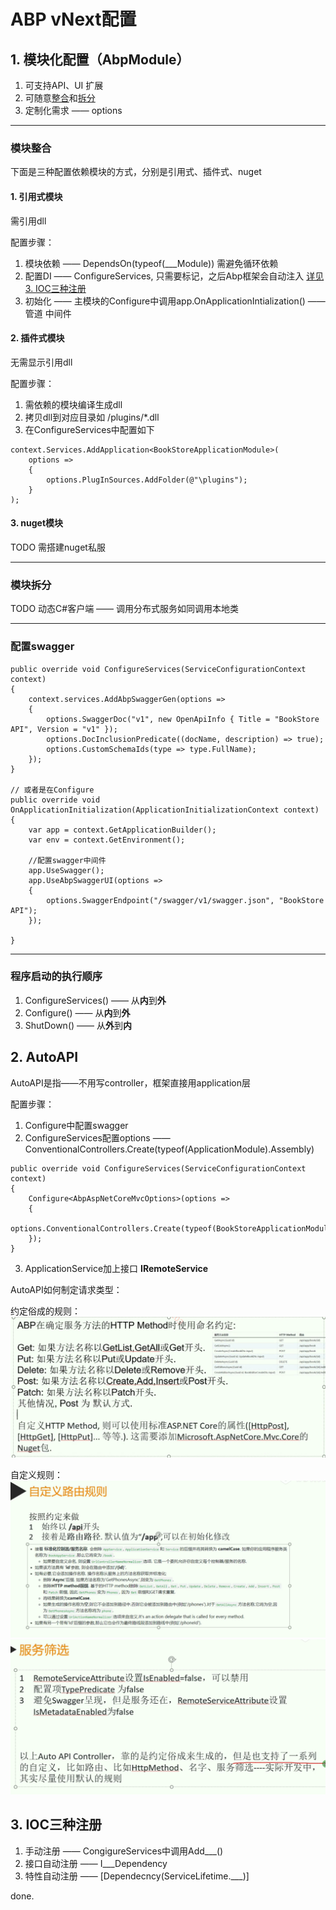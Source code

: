 # ABP vNext配置

## 1. 模块化配置（AbpModule）

1. 可支持API、UI 扩展
2. 可随意[整合](#模块整合)和[拆分](#模块拆分)
3. 定制化需求 —— options

---

### 模块整合

下面是三种配置依赖模块的方式，分别是引用式、插件式、nuget

#### 1. 引用式模块

需引用dll

配置步骤：

1. 模块依赖 —— DependsOn(typeof(___Module)) 需避免循环依赖
2. 配置DI —— ConfigureServices, 只需要标记，之后Abp框架会自动注入 [详见3. IOC三种注册](#3-ioc三种注册)
3. 初始化 —— 主模块的Configure中调用app.OnApplicationIntialization() —— 管道 中间件

#### 2. 插件式模块

无需显示引用dll

配置步骤：

1. 需依赖的模块编译生成dll
2. 拷贝dll到对应目录如 /plugins/*.dll
3. 在ConfigureServices中配置如下

```CSharp
context.Services.AddApplication<BookStoreApplicationModule>(
    options =>
    {
        options.PlugInSources.AddFolder(@"\plugins");
    }
);
```

#### 3. nuget模块

TODO 需搭建nuget私服

---

### 模块拆分

TODO 动态C#客户端 —— 调用分布式服务如同调用本地类

---

### 配置swagger

```CSharp
public override void ConfigureServices(ServiceConfigurationContext context)
{
    context.services.AddAbpSwaggerGen(options =>
    {
        options.SwaggerDoc("v1", new OpenApiInfo { Title = "BookStore API", Version = "v1" });
        options.DocInclusionPredicate((docName, description) => true);
        options.CustomSchemaIds(type => type.FullName);
    });
}

// 或者是在Configure
public override void OnApplicationInitialization(ApplicationInitializationContext context)
{
    var app = context.GetApplicationBuilder();
    var env = context.GetEnvironment();

    //配置swagger中间件
    app.UseSwagger();
    app.UseAbpSwaggerUI(options =>
    {
        options.SwaggerEndpoint("/swagger/v1/swagger.json", "BookStore API");
    });
   
}

```

---

### 程序启动的执行顺序

1. ConfigureServices() —— 从**内**到**外**
2. Configure() —— 从**内**到**外**
3. ShutDown() —— 从**外**到**内**

## 2. AutoAPI

AutoAPI是指——不用写controller，框架直接用application层

配置步骤：

1. Configure中配置swagger
2. ConfigureServices配置options —— ConventionalControllers.Create(typeof(ApplicationModule).Assembly)

``` CSharp
public override void ConfigureServices(ServiceConfigurationContext context)
{
    Configure<AbpAspNetCoreMvcOptions>(options =>
    {
        options.ConventionalControllers.Create(typeof(BookStoreApplicationModule).Assembly);
    });
}
```

3. ApplicationService加上接口 **IRemoteService**

AutoAPI如何制定请求类型：

约定俗成的规则：
![Alt text](image.png)

自定义规则：
![Alt text](image-1.png)
![Alt text](image-3.png)

## 3. IOC三种注册

1. 手动注册 —— CongigureServices中调用Add___()
2. 接口自动注册 —— I___Dependency
3. 特性自动注册 —— [Dependecncy(ServiceLifetime.___)]

done.
